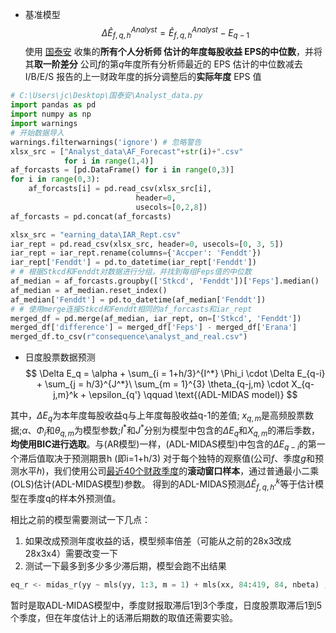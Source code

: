 - 基准模型
$$\Delta \hat{E}_{f,q,h}^{Analyst} = \hat{E}_{f,q,h}^{Analyst} - E_{q-1}$$
使用 <u>国泰安</u> 收集的**所有个人分析师 估计的年度每股收益 EPS的中位数**，并将其**取一阶差分**
公司$f$的第$q$年度所有分析师最近的 EPS 估计的中位数减去 I/B/E/S 报告的上一财政年度的拆分调整后的**实际年度** EPS 值
```python 
# C:\Users\jc\Desktop\国泰安\Analyst_data.py
import pandas as pd
import numpy as np
import warnings
# 开始数据导入
warnings.filterwarnings('ignore') # 忽略警告
xlsx_src = ["Analyst_data\AF_Forecast"+str(i)+".csv" 
            for i in range(1,4)]
af_forcasts = [pd.DataFrame() for i in range(0,3)]
for i in range(0,3):
    af_forcasts[i] = pd.read_csv(xlsx_src[i],
                            header=0,
                            usecols=[0,2,8])
af_forcasts = pd.concat(af_forcasts)

xlsx_src = "earning_data\IAR_Rept.csv"
iar_rept = pd.read_csv(xlsx_src, header=0, usecols=[0, 3, 5])
iar_rept = iar_rept.rename(columns={'Accper': 'Fenddt'})
iar_rept['Fenddt'] = pd.to_datetime(iar_rept['Fenddt'])
# # 根据Stkcd和Fenddt对数据进行分组，并找到每组Feps值的中位数
af_median = af_forcasts.groupby(['Stkcd', 'Fenddt'])['Feps'].median()
af_median = af_median.reset_index()
af_median['Fenddt'] = pd.to_datetime(af_median['Fenddt'])
# # 使用merge连接Stkcd和Fenddt相同的af_forcasts和iar_rept
merged_df = pd.merge(af_median, iar_rept, on=['Stkcd', 'Fenddt'])
merged_df['difference'] = merged_df['Feps'] - merged_df['Erana']
merged_df.to_csv(r"consequence\analyst_and_real.csv")
```

- 日度股票数据预测
$$
\Delta E_q = \alpha + \sum_{i = 1+h/3}^{I^*} \Phi_i \cdot \Delta E_{q-i} + \sum_{j = h/3}^{J^*}\ \sum_{m = 1}^{3} \theta_{q-j,m} \cdot X_{q-j,m}^k + \epsilon_{q'}
\qquad
\text{(ADL-MIDAS model)}
$$

其中，$\Delta E_q$为本年度每股收益q与上年度每股收益q-1的差值;
$x_{q,m}$是高频股票数据;$\alpha$、$\Phi_i$和$\theta_{q,m}$为模型参数;$I^*$和$J^*$分别为模型中包含的$\Delta E_q$和$X_{q,m}$的滞后季数，**均使用BIC进行选取**。与(AR模型)一样，(ADL-MIDAS模型)中包含的$ΔE_{q-i}$的第一个滞后值取决于预测期景h (即i=1+h/3)
对于每个独特的观察值(公司$f$、季度$g$和预测水平$h$)，我们使用公司<u>最近40个财政季度</u>的**滚动窗口样本**，通过普通最小二乘(OLS)估计(ADL-MIDAS模型)参数。
得到的ADL-MIDAS预测$\Delta \hat{E}_{f,q,h'}^k$等于估计模型在季度q的样本外预测值。

相比之前的模型需要测试一下几点：
1. 如果改成预测年度收益的话，模型频率倍差（可能从之前的28x3改成28x3x4）需要改变一下
2. 测试一下最多到多少多少滞后期，模型会跑不出结果
```python
eq_r <- midas_r(yy ~ mls(yy, 1:3, m = 1) + mls(xx, 84:419, 84, nbeta) , start = list(xx= c(1.7, 1,5)))
```
暂时是取ADL-MIDAS模型中，季度财报取滞后1到3个季度，日度股票取滞后1到5个季度，但在年度估计上的话滞后期数的取值还需要实验。
